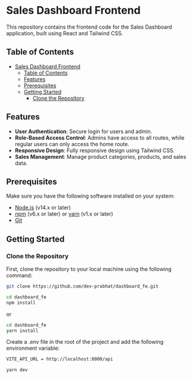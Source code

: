 # Sales Dashboard Frontend

This repository contains the frontend code for the Sales Dashboard application, built using React and Tailwind CSS.

## Table of Contents

- [Sales Dashboard Frontend](#sales-dashboard-frontend)
  - [Table of Contents](#table-of-contents)
  - [Features](#features)
  - [Prerequisites](#prerequisites)
  - [Getting Started](#getting-started)
    - [Clone the Repository](#clone-the-repository)

## Features

- **User Authentication**: Secure login for users and admin.
- **Role-Based Access Control**: Admins have access to all routes, while regular users can only access the home route.
- **Responsive Design**: Fully responsive design using Tailwind CSS.
- **Sales Management**: Manage product categories, products, and sales data.

## Prerequisites

Make sure you have the following software installed on your system:

- [Node.js](https://nodejs.org/) (v14.x or later)
- [npm](https://www.npmjs.com/) (v6.x or later) or [yarn](https://yarnpkg.com/) (v1.x or later)
- [Git](https://git-scm.com/)

## Getting Started

### Clone the Repository

First, clone the repository to your local machine using the following command:

```bash
git clone https://github.com/dev-prabhat/dashboard_fe.git
```

```bash
cd dashboard_fe
npm install 
```

or

```bash
cd dashboard_fe
yarn install
```

Create a .env file in the root of the project and add the following environment variable:

```bash
VITE_API_URL = http://localhost:8000/api
```

```bash
yarn dev
```
